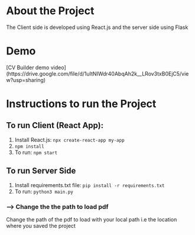 <h1>About the Project</h1>
The Client side is developed using React.js and the server side using Flask

<h1>Demo</h1>
[CV Builder demo video](https://drive.google.com/file/d/1uItNIWdr40AbqAh2k__LRov3txB0EjC5/view?usp=sharing)
<h1>Instructions to run the Project</h1>

<h2>To run Client (React App):</h2>

1.   Install React.js: `npx create-react-app my-app`
2.   `npm install`
3.   To run: `npm start`

<h2> To run Server Side </h2>

1.   Install requirements.txt file: `pip install -r requirements.txt`
2.   To run: `python3 main.py`

<h3>--> Change the the path to load pdf </h3>

Change the path of the pdf to load with your local path i.e the location where you saved the project

